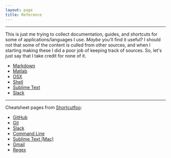```yaml
---
layout: page
title: Reference
---
```


---

This is just me trying to collect documentation, guides, and shortcuts for some of applications/languages I use. *Maybe* you'll find it useful? I should not that some of the content is culled from other sources, and when I starting making these I did a poor job of keeping track of sources. So, let's just say that I take credit for none of it.  

- [Markdown](/resources/reference/markdown)
- [Matlab](/resources/reference/matlab)
- [OSX](/resources/reference/osx)
- [Shell](/resources/reference/shell)
- [Sublime Text](/resources/reference/sublime-text)
- [Slack](/resources/reference/slack)

---

Cheatsheet pages from [Shortcutfoo](https://www.shortcutfoo.com/):

- [GitHub](https://www.shortcutfoo.com/app/dojos/github/cheatsheet)
- [Git](https://www.shortcutfoo.com/app/dojos/git/cheatsheet)
- [Slack](https://www.shortcutfoo.com/app/dojos/slack/cheatsheet)
- [Command Line](https://www.shortcutfoo.com/app/dojos/command-line/cheatsheet)
- [Sublime Text (Mac)](https://www.shortcutfoo.com/app/dojos/sublime-text-2-mac/cheatsheet)
- [Gmail](https://www.shortcutfoo.com/app/dojos/gmail/cheatsheet)
- [Regex](https://www.shortcutfoo.com/app/dojos/regex/cheatsheet)
